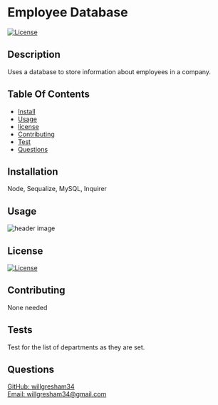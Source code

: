 
# Employee Database
[![License](https://img.shields.io/badge/License-MIT-brightgreen)](https://opensource.org/licenses/MIT)

## Description
Uses a database to store information about employees in a company. 

## Table Of Contents
* [Install](#installs)
* [Usage](#usage)
* [license](#license)
* [Contributing](#contributing)
* [Test](#test)
* [Questions](#questions)

## Installation
Node, Sequalize, MySQL, Inquirer

## Usage
![header image](./images/)

## License 
[![License](https://img.shields.io/badge/License-MIT-brightgreen)](https://opensource.org/licenses/MIT)

## Contributing
None needed

## Tests 
Test for the list of departments as they are set.

## Questions 
[GitHub: willgresham34](https://github.com/willgresham34) <br> 
[Email: willgresham34@gmail.com](mailto:willgresham34@gmail.com)
    
